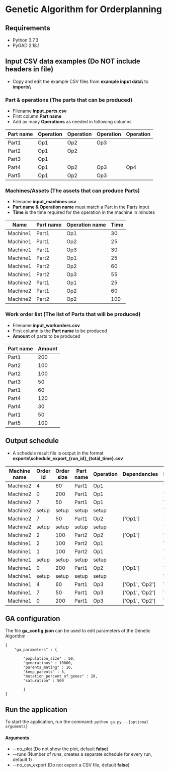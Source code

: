 # Genetic Algorithm for Orderplanning

## Requirements
* Python 3.7.3
* PyGAD 2.18.1

## Input CSV data examples (Do NOT include headers in file)
* Copy and edit the example CSV files from **example input data\\** to **imports\\**

### Part & operations (The parts that can be produced)
* Filename **input_parts.csv**
* First column **Part name**
* Add as many **Operations** as needed in following columns

|Part name|Operation|Operation|Operation|Operation|
|--------|-----|---|---|---|
|Part1   |Op1  |Op2|Op3|   |
|Part2   |Op1  |Op2|   |   |
|Part3   |Op1  |   |   |   |
|Part4   |Op1  |Op2|Op3|Op4|
|Part5   |Op1  |Op2|Op3|   |

### Machines/Assets (The assets that can produce Parts)
* Filename **input_machines.csv**
* **Part name & Operation name** must match a Part in the Parts input
* **Time** is the time required for the operation in the machine in minutes

|Name|Part name|Operation name|Time|
|--------|-----|---|---|
|Machine1|Part1|Op1|30 |
|Machine1|Part1|Op2|25 |
|Machine1|Part1|Op3|30 |
|Machine1|Part2|Op1|25 |
|Machine1|Part2|Op2|60 |
|Machine1|Part2|Op3|55 |
|Machine2|Part1|Op1|25 |
|Machine2|Part1|Op2|60 |
|Machine2|Part2|Op2|100|

### Work order list (The list of Parts that will be produced)
* Filename **input_workorders.csv**
* First column is the **Part name** to be produced
* **Amount** of parts to be produced

|Part name|Amount|
|--------|-----|
|Part1   |200  |
|Part2   |100  |
|Part2   |100  |
|Part3   |50   |
|Part1   |60   |
|Part4   |120  |
|Part4   |30   |
|Part1   |50   |
|Part5   |100  |

## Output schedule
* A schedule result file is output in the format **exports\schedule_export_{run_id}\_{total_time}.csv**

|Machine name|Order id|Order size|Part name|Operation|Dependencies         |Scheduled|Starttime|Endtime|
|------------|--------|----------|---------|---------|---------------------|---------|---------|-------|
|Machine2    |4       |60        |Part1    |Op1      |                     |True     |0        |1500   |
|Machine2    |0       |200       |Part1    |Op1      |                     |True     |1500     |6500   |
|Machine2    |7       |50        |Part1    |Op1      |                     |True     |6500     |7750   |
|Machine2    |setup   |setup     |setup    |setup    |                     |True     |7750     |7810   |
|Machine2    |7       |50        |Part1    |Op2      |['Op1']              |True     |7810     |10810  |
|Machine2    |setup   |setup     |setup    |setup    |                     |True     |10810    |10870  |
|Machine2    |2       |100       |Part2    |Op2      |['Op1']              |True     |10870    |20870  |
|Machine1    |2       |100       |Part2    |Op1      |                     |True     |0        |2500   |
|Machine1    |1       |100       |Part2    |Op1      |                     |True     |2500     |5000   |
|Machine1    |setup   |setup     |setup    |setup    |                     |True     |5000     |5060   |
|Machine1    |0       |200       |Part1    |Op2      |['Op1']              |True     |6500     |11500  |
|Machine1    |setup   |setup     |setup    |setup    |                     |True     |11500    |11560  |
|Machine1    |4       |60        |Part1    |Op3      |['Op1', 'Op2']       |True     |11560    |13360  |
|Machine1    |7       |50        |Part1    |Op3      |['Op1', 'Op2']       |True     |13360    |14860  |
|Machine1    |0       |200       |Part1    |Op3      |['Op1', 'Op2']       |True     |14860    |20860  |

## GA configuration

The file **ga_config.json** can be used to edit parameters of the Genetic Algorithm 
```
{
    "ga_parameters" : {

        "population_size" : 50,
        "generations" : 10000,
        "parents_mating" : 10,
        "keep_parents" : 5,
        "mutation_percent_of_genes" : 20,
        "saturation" : 500
    
        }
}
```

## Run the application

To start the application, run the command: ```python ga.py --{optional arguments}```
#### Arguments
* --no_plot       (Do not show the plot, default **false**)
* --runs          (Number of runs, creates a separate schedule for every run, default **1**)
* --no_csv_export (Do not export a CSV file, default **false**)
